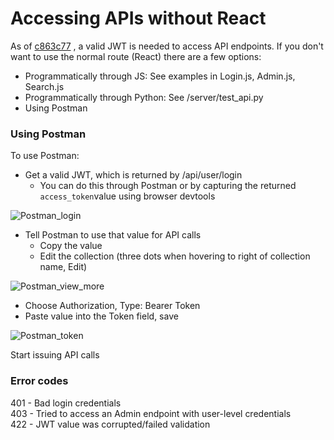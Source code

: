 # Accessing APIs without React

As of [c863c77](https://github.com/CodeForPhilly/paws-data-pipeline/commit/c863c77cfb79901f65936a851834ec298aec5ec1) , a valid JWT is needed to access API endpoints. If you don't want to use the normal route (React) there are a few options:

* Programmatically through JS: See examples in Login.js, Admin.js, Search.js
* Programmatically through Python: See /server/test\_api.py
* Using Postman

### Using Postman

To use Postman:

* Get a valid JWT, which is returned by /api/user/login
  * You can do this through Postman or by capturing the returned `access_token`value using browser devtools

![Postman\_login](https://user-images.githubusercontent.com/11001850/114760059-f0dbf180-9d2c-11eb-83d9-27ea69ceaa66.png)

* Tell Postman to use that value for API calls
  * Copy the value
  * Edit the collection (three dots when hovering to right of collection name, Edit)

![Postman\_view\_more](https://user-images.githubusercontent.com/11001850/114760490-592ad300-9d2d-11eb-935b-2a67220e903c.png)

* Choose Authorization, Type: Bearer Token
* Paste value into the Token field, save

![Postman\_token](https://user-images.githubusercontent.com/11001850/114760547-69db4900-9d2d-11eb-8e2c-779060b81205.png)

Start issuing API calls

### Error codes

401 - Bad login credentials\
403 - Tried to access an Admin endpoint with user-level credentials\
422 - JWT value was corrupted/failed validation
